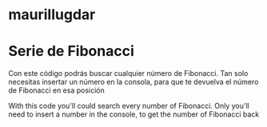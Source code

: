 # maurillugdar
<!DOCTYPE html>
<html>
  <head>
    <title>Serie de Fibonacci</title>
    <meta charset="UTF-8">
  </head>
  <body>
<h1>Serie de Fibonacci</h1>
<p>Con este código podrás buscar cualquier número de Fibonacci. Tan solo necesitas insertar un número en la consola, para que te devuelva el número de Fibonacci en esa posición</p>
    <p>With this code you'll could search every number of Fibonacci. Only you'll need to insert a number in the console, to get the number of Fibonacci back</p>
  </body>
</html>
